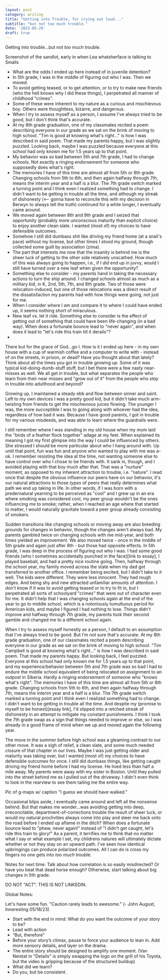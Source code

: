 ```yaml
---
layout: post
category: writing
title: "Getting into Trouble, for crying out loud..."
subtitle: "but not too much trouble."
date: '2023-05-29'
draft: true
---
```


Getting into trouble...but not _too_ much trouble.

Screenshot of the sandlot, early in when Lea whatsherface is talking to Smalls

- What are the odds I ended up here instead of in juvenile detention?
- In 5th grade, I was in the middle of figuring out who I was. Then we moved.
- To avoid getting teased, or to get attention, or to try to make new friends (who the hell knows why I did these things), I perpetrated all manner of childhood "crimes".
- Some of these were inherent to my nature as a curious and mischievous boy. Others were thoughtless, bizarre, and dangerous.
- When I try to assess myself as a person, I assume I've always tried to be good, but I don't think that's accurate.
- At my 8th grade graduation, one of my classmates recited a poem describing everyone in our grade as we sat on the brink of moving to high school. "Tim is good at knowing what's right..." is how I was described in said poem. That made my parents happy, but I was slightly puzzled. Looking back, maybe I was puzzled because everyone at this school had only known me for 1.5 years up to that point.
- My behavior was so bad between 5th and 7th grade, I had to change schools. Not exactly a ringing endorsement for someone who supposedly does what's right.
- The memories I have of this time are almost all from 5th or 8th grade. Changing schools from 5th to 6th, and then again halfway through 7th, means the interim year and a half is a blur. The 7th grade switch marked a turning point and I think even I realized something had to change. I didn't want to be getting in trouble all the time, and although my streak of dishonesty (<-- gonna have to reconcile this with my decision in Berwyn to always tell the truth) continued for a while longer, I eventually came around.
- We moved again between 8th and 9th grade and I seized that opportunity (probably more unconscious maturity than explicit choice) to enjoy another clean slate. I wanted (most of) my choices to have defensible outcomes.
- Somehow I still did dumbass shit like driving my friend home (at a snail's pace) without my license, but other times I stood my ground, though collected some guilt by association (zima). 
- The part that interests me now that the insanity is behind me is the sheer luck of getting to the other side relatively unscathed. How much of this was always going to happen, i.e., if I _did_ end up in juvvy, would I still have turned over a new leaf when given the opportunity?
- Something else to consider - my parents hand in taking the necessary actions to turn the ship around. I changed schools almost as much as a military kid, in K, 2nd, 5th, 7th, and 8th grade. Two of those were relocation-induced, but one of those relocations was a direct result of the dissatisfaction my parents had with how things were going, not just for me.
- When I consider where I am and compare it to where I could have ended up, it seems nothing short of miraculous. 
- New leaf vs. let it ride. Something else to consider is the effect of getting out of something that could have been life-changing (in a bad way). When does a fortunate bounce lead to "never again", and when does it lead to "let's ride this train till it derails"?
- 

There but for the grace of God...go I. How is it I ended up here - in my own house with a cup of warmish coffee and a computer to write with - instead of on the streets, in prison, or dead? Have you thought about that lately? Think about all the times you got in trouble growing up. Some of it was typical kid-doing-dumb-stuff stuff, but I bet there were a few nasty near-misses as well. We all get in trouble, but what separates the people who learn from their near misses and "grow out of it" from the people who _stay_ in trouble into adulthood and beyond?

Growing up, I maintained a steady ebb and flow between sinner and saint. Left to my own devices I was a pretty good kid, but it didn't take much arm-twisting from friends to get the mischevious juices flowing. The younger I was, the more succeptible I was to going along with whoever had the idea, regardless of how bad it was. Because I have good parents, I got in trouble for my various misdeeds, and was able to learn where the guardrails were.

I still remember where I was standing in my old house when my mom laid the "birds of a feather flock together" adage at my feet. When explained its meaning I got my first glimpse into the way I could be influenced by others. She stressed I should be more particular about who I hang around with. Up until that point, fun was fun and anyone who wanted to play with me was a-ok. I remember resisting the idea at the time, not wanting someone else to have control over who I chose to be friends with. It sank in, though, and I avoided playing with that boy much after that. That was a "nurture" moment, as opposed to my inherent attraction to trouble, i.e. "nature". I read once that despite the obvious influence our peers have on our behavior, it's our natural attractions to those _types_ of peers that really determines what path we end up taking in life. In other words, if I was born with a predernatural yearning to be perceived as "cool" and I grew up in an era where smoking was considered cool, my peer group wouldn't be the ones influencing me to smoke; rather, when I reached an age where that started to matter, I would naturally gravitate toward a peer group already consisting of smokers.

Sudden transitions like changing schools or moving away are also breeding grounds for changes in behavior, though the changes aren't always bad. My parents gambled twice on changing schools with me mid-year, and both times yielded an improvement. We also moved twice - once in the middle of 5th grade and again just after 8th - but those had opposite effects. In 5th grade, I was deep in the process of figuring out who I was. I had some good friends (who I sometimes accidentally punched in the face)[link to essay], I played baseball, and had a pretty nice routine going. Then, halfway through the school year, my family moved across the state when my dad got transferred to another office. I remember being excited, but I didn't take to it well. The kids were different. They were less innocent. They had rough edges. And being shy and new attracted unfamiliar amounts of attention. I don't know if it was to avoid getting teased or to try to fit in, but I perpetrated all sorts of schoolyard "crimes" that were out of character even for me. It didn't help that I was changing schools again at the end of the year to go to middle school, which is a notoriously tumultuous period for American kids, and maybe I figured I had nothing to lose. Things didn't improve and halfway through 7th grade, my parents took their second gamble and changed me to a different school again.

When I try to assess myself honestly as a person, I default to an assumption that I've always tried to be good. But I'm not sure that's accurate. At my 8th grade graduation, one of our classmates recited a poem describing everyone in our grade as we sat on the brink of moving to high school. "Tim Campbell is good at knowing what's right..." is how I was described in said poem. That made my parents happy. But looking back, I feel puzzled. Everyone at this school had only known me for 1.5 years up to that point, and my experience/behavior between 5th and 7th grade was so bad I had to endure the middle school equivalent of being relocated on assignment to an outpost in Siberia. Hardly a ringing endorsement of someone who "knows what's right". The memories I have of this time are almost all from 5th _or_ 8th grade. Changing schools from 5th to 6th, and then again halfway through 7th, means the interim year and a half is a blur. The 7th grade switch marked a turning point and I think even I realized something had to change. I didn't want to be getting in trouble all the time. And despite my (promise to myself to be honest)[essay link], I'd slipped into a retched streak of dishonesty in an attempt to mitigate my constant punishments. I think I took the 7th grade swap as a sign that things needed to improve or else, so I was already in a good frame of mind when we up and moved again the following year.

The move in the summer before high school was a gleaming contrast to our other move. It was a sigh of relief, a clean slate, and some much needed closure of that chapter in our lives. Maybe I was just getting older and maturity was taking over, but I wanted (most of) my choices to have defensible outcomes for once. I still did dumbass things, like getting caught driving my friend home before I had my license. He lived less than half a mile away. My parents were away with my sister in Boston. Until they pulled into the street behind me as I pulled out of the driveway. I didn't even think to look in the rearview to see them tailing me the entire way.

Pic of g-maps w/ caption "I guess we should have walked."

Occasional blips aside, I eventually came around and left all the nonsense behind. But that makes me wonder...was avoiding getting into deep, irreconcilable, department-of-corrections trouble the result of sheer luck, or would my natural proclivities always come into play and steer me back onto the road before I ended up aflame in the ditch? When does a fortunate bounce lead to "phew, never again!" instead of "I didn't get caught, let's ride this train to glory!" As a parent, it terrifies me to think that no matter what I say or what example I set, my childrens natures will ultimately dictate whether or not they stay on an upward path. I've seen how identical upbringings can produce polarized outcomes. All I can do is cross my fingers no one gets into _too much_ trouble.




Notes for next time: Talk about how correlation is so easily misdirected? Or have you beat that dead horse enough? Otherwise, start talking about big changes in 5th grade.

DO NOT "ACT". THIS IS NOT LINKEDIN.

Global Notes:

Let's have some fun. "Caution rarely leads to awesome." (- John August, Inneresting 05/18/23)

- Start with the end in mind: What do you want the outcome of your story to be?
- Lead with action
- “But, therefore”
- Before your story’s climax, pause to force your audience to lean in. Add more sensory details, and layer on the drama.
- The entire story should be designed to amplify one moment. (Van Neistat in "Details" is simply swapping the logo on the grill of his Toyota, but the video is gripping because of the structured buildup)
- What did we learn?
- Do you, but be consistent.
